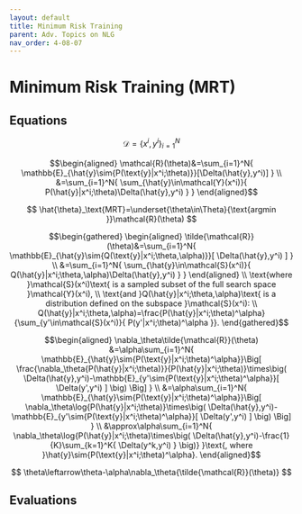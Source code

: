 ```yaml
---
layout: default
title: Minimum Risk Training
parent: Adv. Topics on NLG
nav_order: 4-08-07
---
```


# Minimum Risk Training \(MRT\)

## Equations

$$
\mathcal{D}=\{x^i,y^i\}_{i=1}^N
$$

$$\begin{aligned}
\mathcal{R}(\theta)&=\sum_{i=1}^N{
    \mathbb{E}_{\hat{y}\sim{P(\text{y}|x^i;\theta)}}[\Delta(\hat{y},y^i)]
} \\
&=\sum_{i=1}^N{
    \sum_{\hat{y}\in\mathcal{Y}(x^i)}{
        P(\hat{y}|x^i;\theta)\Delta(\hat{y},y^i)
    }
}
\end{aligned}$$

$$
\hat{\theta}_\text{MRT}=\underset{\theta\in\Theta}{\text{argmin }}\mathcal{R}(\theta)
$$

$$\begin{gathered}
\begin{aligned}
\tilde{\mathcal{R}}(\theta)&=\sum_{i=1}^N{
    \mathbb{E}_{\hat{y}\sim{Q(\text{y}|x^i;\theta,\alpha)}}[
        \Delta(\hat{y},y^i)
    ]
} \\
&=\sum_{i=1}^N{
    \sum_{\hat{y}\in\mathcal{S}(x^i)}{
        Q(\hat{y}|x^i;\theta,\alpha)\Delta(\hat{y},y^i)
    }
}
\end{aligned} \\
\text{where }\mathcal{S}(x^i)\text{ is a sampled subset of the full search space }\mathcal{Y}(x^i), \\
\text{and }Q(\hat{y}|x^i;\theta,\alpha)\text{ is a distribution defined on the subspace }\mathcal{S}(x^i): \\
Q(\hat{y}|x^i;\theta,\alpha)=\frac{P(\hat{y}|x^i;\theta)^\alpha}{\sum_{y'\in\mathcal{S}(x^i)}{
    P(y'|x^i;\theta)^\alpha
}}.
\end{gathered}$$

$$\begin{aligned}
\nabla_\theta\tilde{\mathcal{R}}(\theta)
&=\alpha\sum_{i=1}^N{
    \mathbb{E}_{\hat{y}\sim{P(\text{y}|x^i;\theta)^\alpha}}\Big[
        \frac{\nabla_\theta{P(\hat{y}|x^i;\theta)}}{P(\hat{y}|x^i;\theta)}\times\big(
            \Delta(\hat{y},y^i)-\mathbb{E}_{y'\sim{P(\text{y}|x^i;\theta)^\alpha}}[
                \Delta(y',y^i)
            ]
        \big)
    \Big]
} \\
&=\alpha\sum_{i=1}^N{
    \mathbb{E}_{\hat{y}\sim{P(\text{y}|x^i;\theta)^\alpha}}\Big[
        \nabla_\theta\log{P(\hat{y}|x^i;\theta)}\times\big(
            \Delta(\hat{y},y^i)-\mathbb{E}_{y'\sim{P(\text{y}|x^i;\theta)^\alpha}}[
                \Delta(y',y^i)
            ]
        \big)
    \Big]
} \\
&\approx\alpha\sum_{i=1}^N{
    \nabla_\theta\log{P(\hat{y}|x^i;\theta)\times\big(
        \Delta(\hat{y},y^i)-\frac{1}{K}\sum_{k=1}^K{
            \Delta(y^k,y^i)
        }
    \big)}
}\text{, where }\hat{y}\sim{P(\text{y}|x^i;\theta)^\alpha}.
\end{aligned}$$

$$
\theta\leftarrow\theta-\alpha\nabla_\theta{\tilde{\mathcal{R}}(\theta)}
$$

## Evaluations
